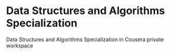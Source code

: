 # Data Structures and Algorithms Specialization
Data Structures and Algorithms Specialization in Cousera private workspace
